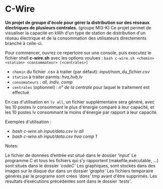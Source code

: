 # **C-Wire**

**Un projet de groupe d'école pour gérer la distribution sur des réseaux électriques de plusieurs centrales.** (groupe MI3-K)
Ce projet permet de visualiser la capacité en kWh d'un type de station de distribution d'un réseau électrique et de la consommation des utilisateurs directements branché à celle-ci.

Pour commencer, ouvrez ce repertoire sur une console, puis executez le fichier shell **c-wire.sh** avec les options voulues :
`bash c-wire.sh <chemin> <station> <consommateur> [<centrales>]`

- `chemin` du fichier .csv à traiter (par défaut): *input/nom_du_fichier.csv*
- `station` à traiter parmis: *hva,hvb,lv*
- `consomateurs` : *all, indiv, comp*
- `centrales` (optionnel) : *n° de la centrale* pour laquel le traitement est effectué

En cas d'utilisation en `lv all`, un fichier supplémentaire sera généré, avec les 10 postes lv consommant le plus d'énergie comparé à leur capacité, et les 10 postes lv consommant le moins d'énergie par rapport à leur capacité.

Exemples d'utilisation :

- *bash c-wire.sh input/data.csv lv all*
- *bash c-wire.sh input/data.csv hva comp 1*

Notes:

Le fichier de données d’entrée est situé dans le dossier *‘input’*
Le programme C et tous les fichiers qui s’y rapportent (makefile,exécutable, …) sont situés dans le dossier *‘codeC’*
Les graphiques, sont stockés dans des images sur le disque dur dans un dossier *‘graphs’*
Les fichiers temporaire générés par le programe sont crées *'dans'* tmp avant d'être supprimés.
Les résultats d’exécutions précédentes sont dans le dossier *‘tests’*.
